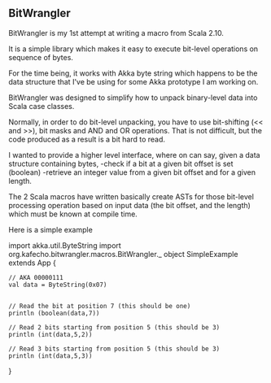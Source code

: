 ## BitWrangler

BitWrangler is my 1st attempt at writing a macro from Scala 2.10.

It is a simple library which makes it easy to execute bit-level operations on sequence of bytes. 

For the time being, it works with Akka byte string which happens to be the data structure that I've be using for some Akka prototype I am working on. 

BitWrangler was designed to simplify how to unpack binary-level data into Scala case classes. 

Normally, in order to do bit-level unpacking, you have to use bit-shifting (<< and >>), bit masks and AND and OR operations. That is not difficult, but the code produced as a result is a bit hard to read.

I wanted to provide a higher level interface, where on can say, given a data structure containing bytes, 
-check if a bit at a given bit offset is set (boolean)
-retrieve an integer value from a given bit offset and for a given length.

The 2 Scala macros have written basically create ASTs for those bit-level processing operation based on input data (the bit offset, and the length) which must be known at compile time.

Here is a simple example 

import akka.util.ByteString
import org.kafecho.bitwrangler.macros.BitWrangler._
object SimpleExample extends App {
	
    // AKA 00000111
	val data = ByteString(0x07)


	// Read the bit at position 7 (this should be one)
	println (boolean(data,7))

	// Read 2 bits starting from position 5 (this should be 3)
	println (int(data,5,2))

	// Read 3 bits starting from position 5 (this should be 3)
	println (int(data,5,3))

}


